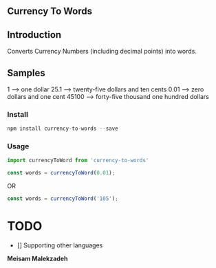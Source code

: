## Currency To Words

## Introduction

Converts Currency Numbers (including decimal points) into words.

## Samples
1 --> one dollar
25.1 --> twenty-five dollars and ten cents
0.01 --> zero dollars and one cent
45100 --> forty-five thousand one hundred dollars


### Install

```js
npm install currency-to-words --save
```

### Usage

```js
import currencyToWord from 'currency-to-words'
```

```js
const words = currencyToWord(0.01);
```

OR

```js
const words = currencyToWord('105');
```

# TODO
- [] Supporting other languages



**Meisam Malekzadeh**
